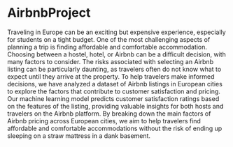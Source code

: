 # AirbnbProject
Traveling in Europe can be an exciting but expensive experience, especially for students on a tight budget. One of the most challenging aspects of planning a trip is finding affordable and comfortable accommodation. Choosing between a hostel, hotel, or Airbnb can be a difficult decision, with many factors to consider. The risks associated with selecting an Airbnb listing can be particularly daunting, as travelers often do not know what to expect until they arrive at the property. To help travelers make informed decisions, we have analyzed a dataset of Airbnb listings in European cities to explore the factors that contribute to customer satisfaction and pricing. Our machine learning model predicts customer satisfaction ratings based on the features of the listing, providing valuable insights for both hosts and travelers on the Airbnb platform. By breaking down the main factors of Airbnb pricing across European cities, we aim to help travelers find affordable and comfortable accommodations without the risk of ending up sleeping on a straw mattress in a dank basement.
